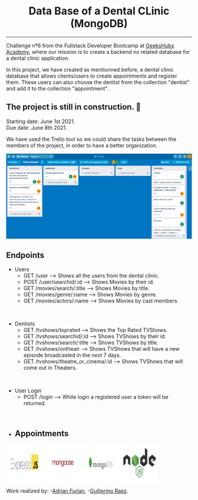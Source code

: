 <h1 align="center">
  <br>Data Base of a Dental CLinic (MongoDB)
</h1>

---
Challenge nº6 from the Fullstack Developer Bootcamp at <a href="https://geekshubsacademy.com/">GeeksHubs Academy</a>, where our mission is to create a backend no related database for a dental clinic application.

In this project, we have created as mentionned before, a dental clinic database that allows clients/users to create appointments and register them. These users can also choose the dentist from the collection "dentist" and add it to the collection "appointment". 

## The project is still in construction. 🔧


Starting date: June 1st 2021. <br>
Due date: June 8th 2021.

We have used the Trello tool so we could share the tasks between the members of the project, in order to have a better organization.

<img src="img/Trello.png" width=1500>

## Endpoints

- Users
   - GET /user --> Shows all the users from the dental clinic.
   - POST /user/searchid/:id --> Shows Movies by their id.
   - GET /movies/search/:title --> Shows Movies by title.
   - GET /movies/genre/:name --> Shows Movies by genre.
   - GET /movies/actors/:name --> Shows Movies by cast members.

<br>

- Dentists
   - GET /tvshows/toprated --> Shows the Top Rated TVShows.
   - GET /tvshows/searchid/:id --> Shows TVShows by their id.
   - GET /tvshows/search/:title --> Shows TVShows by title.
   - GET /tvshows/ontheair --> Shows TVShows that will have a new episode broadcasted in the next 7 days.
   - GET /tvshows/theatre_or_cinema/:id --> Shows TVShows that will come out in Theaters. 
<br>

- User Login
   - POST /login --> While login a registered user a token will be returned.
<br>

- Appointments
  -





<img src="img/express.png" width=100 height=100>
<img src="img/mongoose.jpeg" width=100 height=100>
<img src="img/mongodb.png" width=100 height=100>
<img src="img/nodejs.png" width=100 height=100>



Work realized by:
-[Adrian Furlan](https://github.com/adrianfurlanc),
-[Guillermo Raez](https://github.com/GuillermoRaez).
